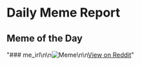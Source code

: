 # Daily Meme Report

## Meme of the Day
"### me_irl\n\n![Meme](https://i.redd.it/4oyoiglb3iyf1.png)\n\n[View on Reddit](https://redd.it/1ol481w)"
